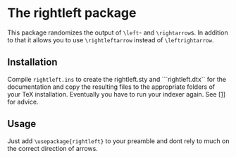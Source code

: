 The rightleft package
=====================

This package randomizes the output of ```\left```- and ```\rightarrow```s.
In addition to that it allows you to use ```\rightleftarrow``` instead of ```\leftrightarrow```.

Installation
------------

Compile ```rightleft.ins``` to create the rightleft.sty and ```rightleft.dtx`` for the documentation and copy the resulting files to the appropriate folders of your TeX installation. Eventually you have to run your indexer again. See [[1]](http://en.wikibooks.org/wiki/LaTeX/Installing_Extra_Packages) for advice.

Usage
-----

Just add ```\usepackage{rightleft}``` to your preamble and dont rely to much on
the correct direction of arrows.

